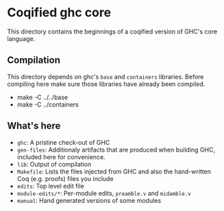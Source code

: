 Coqified ghc core
=================

This directory contains the beginnings of a coqified version of GHC's core
language.

Compilation
-----------

This directory depends on ghc's `base` and `containers` libraries. Before
compiling here make sure those libraries have already been compiled.

  * make -C ../../base
  * make -C ../containers

What's here
-----------

 * `ghc`: A pristine check-out of GHC
 * `gen-files`: Additionaly artifacts that are produced when building GHC,
    included here for convenience.
 * `lib`: Output of compilation
 * `Makefile`: Lists the files injected from GHC and also
   the hand-written Coq (e.g. proofs) files you include
 * `edits`: Top level edit file
 * `module-edits/*`: Per-module edits, `preamble.v` and `midamble.v`
 * `manual`:  Hand generated versions of some modules
